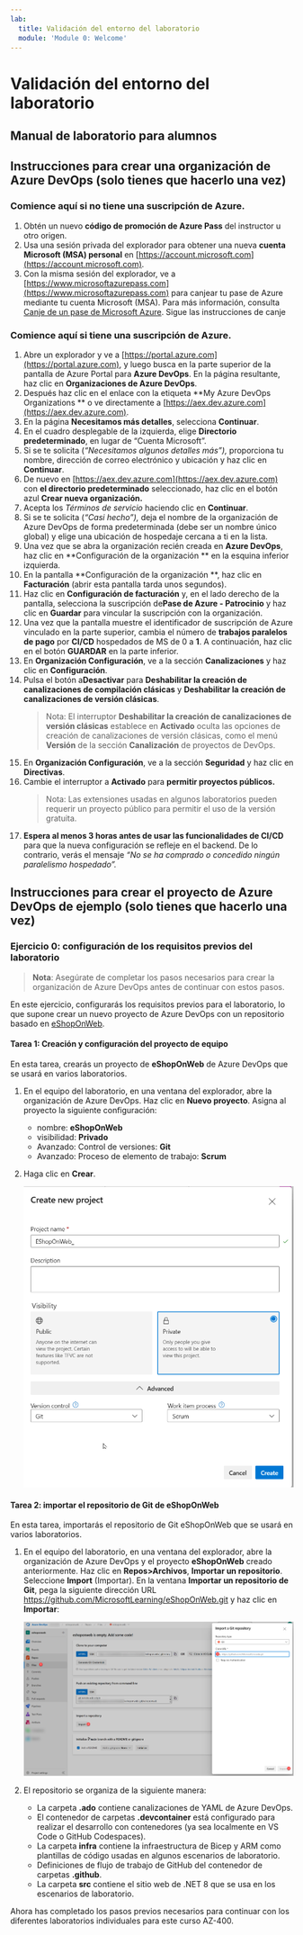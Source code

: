 ```yaml
---
lab:
  title: Validación del entorno del laboratorio
  module: 'Module 0: Welcome'
---
```


# Validación del entorno del laboratorio

## Manual de laboratorio para alumnos

## Instrucciones para crear una organización de Azure DevOps (solo tienes que hacerlo una vez)

### Comience aquí si no tiene una suscripción de Azure.

1. Obtén un nuevo **código de promoción de Azure Pass** del instructor u otro origen.
1. Usa una sesión privada del explorador para obtener una nueva **cuenta Microsoft (MSA) personal** en [https://account.microsoft.com](https://account.microsoft.com).
1. Con la misma sesión del explorador, ve a [https://www.microsoftazurepass.com](https://www.microsoftazurepass.com) para canjear tu pase de Azure mediante tu cuenta Microsoft (MSA). Para más información, consulta [Canje de un pase de Microsoft Azure](https://www.microsoftazurepass.com/Home/HowTo?Length=5). Sigue las instrucciones de canje

### Comience aquí si tiene una suscripción de Azure.

1. Abre un explorador y ve a [https://portal.azure.com](https://portal.azure.com), y luego busca en la parte superior de la pantalla de Azure Portal para **Azure DevOps**. En la página resultante, haz clic en **Organizaciones de Azure DevOps**.
1. Después haz clic en el enlace con la etiqueta **My Azure DevOps Organizations ** o ve directamente a [https://aex.dev.azure.com](https://aex.dev.azure.com).
1. En la página **Necesitamos más detalles**, selecciona **Continuar**.
1. En el cuadro desplegable de la izquierda, elige **Directorio predeterminado**, en lugar de “Cuenta Microsoft”.
1. Si se te solicita (*“Necesitamos algunos detalles más”),* proporciona tu nombre, dirección de correo electrónico y ubicación y haz clic en **Continuar**.
1. De nuevo en [https://aex.dev.azure.com](https://aex.dev.azure.com) con **el directorio predeterminado** seleccionado, haz clic en el botón azul **Crear nueva organización.**
1. Acepta los *Términos de servicio* haciendo clic en **Continuar**.
1. Si se te solicita (*“Casi hecho”),* deja el nombre de la organización de Azure DevOps de forma predeterminada (debe ser un nombre único global) y elige una ubicación de hospedaje cercana a ti en la lista.
1. Una vez que se abra la organización recién creada en **Azure DevOps**, haz clic en **Configuración de la organización ** en la esquina inferior izquierda.
1. En la pantalla **Configuración de la organización **, haz clic en **Facturación** (abrir esta pantalla tarda unos segundos).
1. Haz clic en **Configuración de facturación** y, en el lado derecho de la pantalla, selecciona la suscripción de**Pase de Azure - Patrocinio** y haz clic en **Guardar** para vincular la suscripción con la organización.
1. Una vez que la pantalla muestre el identificador de suscripción de Azure vinculado en la parte superior, cambia el número de **trabajos paralelos de pago** por **CI/CD** hospedados de MS de 0 a **1**. A continuación, haz clic en el botón **GUARDAR** en la parte inferior.
1. En **Organización Configuración**, ve a la sección **Canalizaciones** y haz clic en **Configuración**.
1. Pulsa el botón a**Desactivar** para **Deshabilitar la creación de canalizaciones de compilación clásicas** y **Deshabilitar la creación de canalizaciones de versión clásicas**.
    > Nota: El interruptor **Deshabilitar la creación de canalizaciones de versión clásicas** establece en **Activado** oculta las opciones de creación de canalizaciones de versión clásicas, como el menú **Versión** de la sección **Canalización** de proyectos de DevOps.
1. En **Organización Configuración**, ve a la sección **Seguridad** y haz clic en **Directivas**.
1. Cambie el interruptor a **Activado** para **permitir proyectos públicos.**
    > Nota: Las extensiones usadas en algunos laboratorios pueden requerir un proyecto público para permitir el uso de la versión gratuita.
1. **Espera al menos 3 horas antes de usar las funcionalidades de CI/CD** para que la nueva configuración se refleje en el backend. De lo contrario, verás el mensaje *“No se ha comprado o concedido ningún paralelismo hospedado”.*

## Instrucciones para crear el proyecto de Azure DevOps de ejemplo (solo tienes que hacerlo una vez)

### Ejercicio 0: configuración de los requisitos previos del laboratorio

> **Nota**: Asegúrate de completar los pasos necesarios para crear la organización de Azure DevOps antes de continuar con estos pasos.

En este ejercicio, configurarás los requisitos previos para el laboratorio, lo que supone crear un nuevo proyecto de Azure DevOps con un repositorio basado en [eShopOnWeb](https://github.com/MicrosoftLearning/eShopOnWeb).

#### Tarea 1: Creación y configuración del proyecto de equipo

En esta tarea, crearás un proyecto de **eShopOnWeb** de Azure DevOps que se usará en varios laboratorios.

1. En el equipo del laboratorio, en una ventana del explorador, abre la organización de Azure DevOps. Haz clic en **Nuevo proyecto**. Asigna al proyecto la siguiente configuración:
    - nombre: **eShopOnWeb**
    - visibilidad: **Privado**
    - Avanzado: Control de versiones: **Git**
    - Avanzado: Proceso de elemento de trabajo: **Scrum**

1. Haga clic en **Crear**.

    ![Crear proyecto](images/create-project.png)

#### Tarea 2: importar el repositorio de Git de eShopOnWeb

En esta tarea, importarás el repositorio de Git eShopOnWeb que se usará en varios laboratorios.

1. En el equipo del laboratorio, en una ventana del explorador, abre la organización de Azure DevOps y el proyecto **eShopOnWeb** creado anteriormente. Haz clic en **Repos>Archivos**, **Importar un repositorio**. Seleccione **Import** (Importar). En la ventana **Importar un repositorio de Git**, pega la siguiente dirección URL <https://github.com/MicrosoftLearning/eShopOnWeb.git> y haz clic en **Importar**:

    ![Importar repositorio](images/import-repo.png)

1. El repositorio se organiza de la siguiente manera:
    - La carpeta **.ado** contiene canalizaciones de YAML de Azure DevOps.
    - El contenedor de carpetas **.devcontainer** está configurado para realizar el desarrollo con contenedores (ya sea localmente en VS Code o GitHub Codespaces).
    - La carpeta **infra** contiene la infraestructura de Bicep y ARM como plantillas de código usadas en algunos escenarios de laboratorio.
    - Definiciones de flujo de trabajo de GitHub del contenedor de carpetas **.github**.
    - La carpeta **src** contiene el sitio web de .NET 8 que se usa en los escenarios de laboratorio.

Ahora has completado los pasos previos necesarios para continuar con los diferentes laboratorios individuales para este curso AZ-400.

